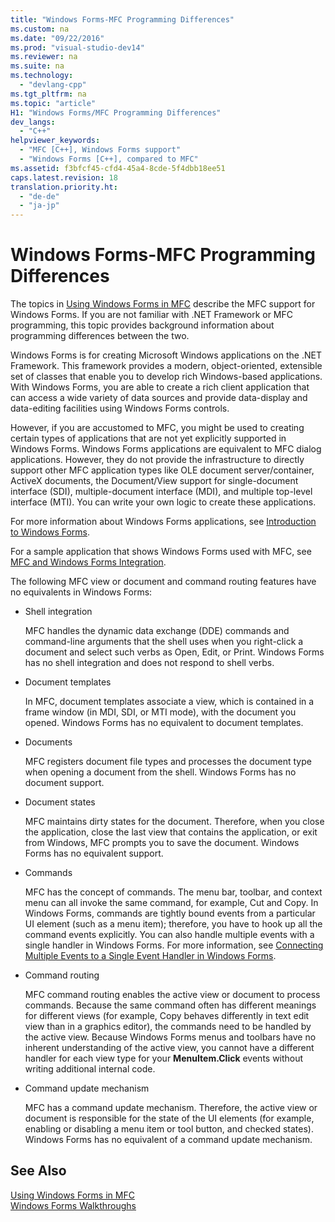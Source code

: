 ```yaml
---
title: "Windows Forms-MFC Programming Differences"
ms.custom: na
ms.date: "09/22/2016"
ms.prod: "visual-studio-dev14"
ms.reviewer: na
ms.suite: na
ms.technology: 
  - "devlang-cpp"
ms.tgt_pltfrm: na
ms.topic: "article"
H1: "Windows Forms/MFC Programming Differences"
dev_langs: 
  - "C++"
helpviewer_keywords: 
  - "MFC [C++], Windows Forms support"
  - "Windows Forms [C++], compared to MFC"
ms.assetid: f3bfcf45-cfd4-45a4-8cde-5f4dbb18ee51
caps.latest.revision: 18
translation.priority.ht: 
  - "de-de"
  - "ja-jp"
---
```

# Windows Forms-MFC Programming Differences
The topics in [Using Windows Forms in MFC](../vs140/using-a-windows-form-user-control-in-mfc.md) describe the MFC support for Windows Forms. If you are not familiar with .NET Framework or MFC programming, this topic provides background information about programming differences between the two.  
  
 Windows Forms is for creating Microsoft Windows applications on the .NET Framework. This framework provides a modern, object-oriented, extensible set of classes that enable you to develop rich Windows-based applications. With Windows Forms, you are able to create a rich client application that can access a wide variety of data sources and provide data-display and data-editing facilities using Windows Forms controls.  
  
 However, if you are accustomed to MFC, you might be used to creating certain types of applications that are not yet explicitly supported in Windows Forms. Windows Forms applications are equivalent to MFC dialog applications. However, they do not provide the infrastructure to directly support other MFC application types like OLE document server/container, ActiveX documents, the Document/View support for single-document interface (SDI), multiple-document interface (MDI), and multiple top-level interface (MTI). You can write your own logic to create these applications.  
  
 For more information about Windows Forms applications, see [Introduction to Windows Forms](assetId:///3a2b6284-c8d6-4e1c-8c69-0bed38f38cd4).  
  
 For a sample application that shows Windows Forms used with MFC, see [MFC and Windows Forms Integration](http://www.microsoft.com/downloads/details.aspx?FamilyID=987021bc-e575-4fe3-baa9-15aa50b0f599&displaylang=en).  
  
 The following MFC view or document and command routing features have no equivalents in Windows Forms:  
  
-   Shell integration  
  
     MFC handles the dynamic data exchange (DDE) commands and command-line arguments that the shell uses when you right-click a document and select such verbs as Open, Edit, or Print. Windows Forms has no shell integration and does not respond to shell verbs.  
  
-   Document templates  
  
     In MFC, document templates associate a view, which is contained in a frame window (in MDI, SDI, or MTI mode), with the document you opened. Windows Forms has no equivalent to document templates.  
  
-   Documents  
  
     MFC registers document file types and processes the document type when opening a document from the shell. Windows Forms has no document support.  
  
-   Document states  
  
     MFC maintains dirty states for the document. Therefore, when you close the application, close the last view that contains the application, or exit from Windows, MFC prompts you to save the document. Windows Forms has no equivalent support.  
  
-   Commands  
  
     MFC has the concept of commands. The menu bar, toolbar, and context menu can all invoke the same command, for example, Cut and Copy. In Windows Forms, commands are tightly bound events from a particular UI element (such as a menu item); therefore, you have to hook up all the command events explicitly. You can also handle multiple events with a single handler in Windows Forms. For more information, see [Connecting Multiple Events to a Single Event Handler in Windows Forms](assetId:///5a20749a-41b5-4acc-8eb1-9e5040b0a2c4).  
  
-   Command routing  
  
     MFC command routing enables the active view or document to process commands. Because the same command often has different meanings for different views (for example, Copy behaves differently in text edit view than in a graphics editor), the commands need to be handled by the active view. Because Windows Forms menus and toolbars have no inherent understanding of the active view, you cannot have a different handler for each view type for your **MenuItem.Click** events without writing additional internal code.  
  
-   Command update mechanism  
  
     MFC has a command update mechanism. Therefore, the active view or document is responsible for the state of the UI elements (for example, enabling or disabling a menu item or tool button, and checked states). Windows Forms has no equivalent of a command update mechanism.  
  
## See Also  
 [Using Windows Forms in MFC](../vs140/using-a-windows-form-user-control-in-mfc.md)   
 [Windows Forms Walkthroughs](assetId:///fd44d13d-4733-416f-aefc-32592e59e5d9)